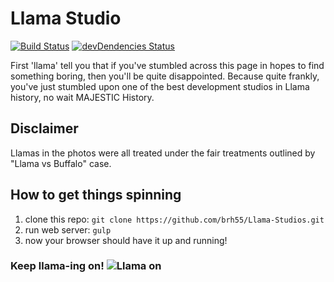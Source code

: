 # Llama Studio
[![Build Status](https://travis-ci.org/brh55/Llama-Studios.svg)](https://travis-ci.org/brh55/Llama-Studios)
[![devDendencies Status](https://david-dm.org/brh55/Llama-Studios/dev-status.svg)](https://david-dm.org/brh55/Llama-Studios#info=devDependencies)

First 'llama' tell you that if you've stumbled across this page in hopes to find something boring, then you'll be quite disappointed. Because quite frankly, you've just stumbled upon one of the best development studios in Llama history, no wait MAJESTIC History.

## Disclaimer
Llamas in the photos were all treated under the fair treatments outlined by "Llama vs Buffalo" case.

## How to get things spinning
1. clone this repo: `git clone https://github.com/brh55/Llama-Studios.git`
2. run web server: `gulp`
3. now your browser should have it up and running!

### Keep llama-ing on! ![Llama on](http://orig05.deviantart.net/fee3/f/2010/094/f/d/llama_walk_by_taquito143.gif)
